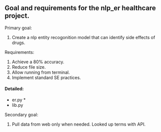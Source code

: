 ## Goal and requirements for the nlp_er healthcare project.

Primary goal:
1. Create a nlp entity recogonition model that can identify side effects of drugs.

Requirements:
1. Achieve a 80% accuracy.
2. Reduce file size.
3. Allow running from terminal.
4. Implement standard SE practices.


#### Detailed:
- er.py
	* 
- lib.py


Secondary goal:
1. Pull data from web only when needed. Looked up terms with API.
